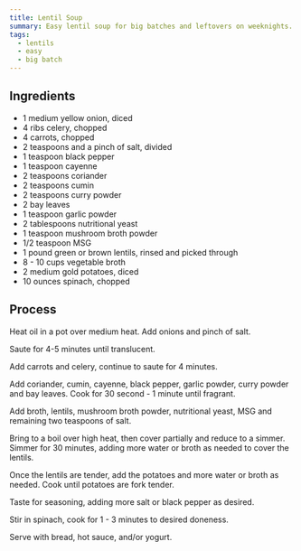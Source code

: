 ```yaml
---
title: Lentil Soup
summary: Easy lentil soup for big batches and leftovers on weeknights.
tags:
  - lentils
  - easy
  - big batch
---
```






## Ingredients

   - 1 medium yellow onion, diced
   - 4 ribs celery, chopped
   - 4 carrots, chopped
   - 2 teaspoons and a pinch of salt, divided
   - 1 teaspoon black pepper
   - 1 teaspoon cayenne
   - 2 teaspoons coriander
   - 2 teaspoons cumin
   - 2 teaspoons curry powder
   - 2 bay leaves
   - 1 teaspoon garlic powder
   - 2 tablespoons nutritional yeast
   - 1 teaspoon mushroom broth powder
   - 1/2 teaspoon MSG
   - 1 pound green or brown lentils, rinsed and picked through
   - 8 - 10 cups vegetable broth
   - 2 medium gold potatoes, diced
   - 10 ounces spinach, chopped

## Process

Heat oil in a pot over medium heat. Add onions and pinch of salt.

Saute for 4-5 minutes until translucent.

Add carrots and celery, continue to saute for 4 minutes.

Add coriander, cumin, cayenne, black pepper, garlic powder, curry powder and bay leaves. Cook for 30 second - 1 minute until fragrant.

Add broth, lentils, mushroom broth powder, nutritional yeast, MSG and remaining two teaspoons of salt.

Bring to a boil over high heat, then cover partially and reduce to a simmer. Simmer for 30 minutes, adding more water or broth as needed to cover the lentils.

Once the lentils are tender, add the potatoes and more water or broth as needed. Cook until potatoes are fork tender.

Taste for seasoning, adding more salt or black pepper as desired.

Stir in spinach, cook for 1 - 3 minutes to desired doneness.

Serve with bread, hot sauce, and/or yogurt.
















